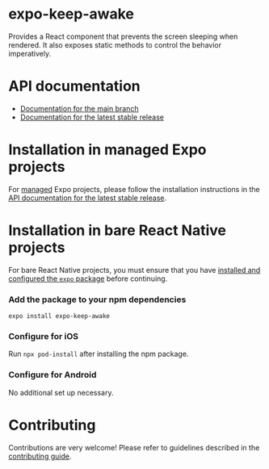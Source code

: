 # expo-keep-awake

Provides a React component that prevents the screen sleeping when rendered. It also exposes static methods to control the behavior imperatively.

# API documentation

- [Documentation for the main branch](https://github.com/expo/expo/blob/main/docs/pages/versions/unversioned/sdk/keep-awake.mdx)
- [Documentation for the latest stable release](https://docs.expo.dev/versions/latest/sdk/keep-awake/)

# Installation in managed Expo projects

For [managed](https://docs.expo.dev/archive/managed-vs-bare/) Expo projects, please follow the installation instructions in the [API documentation for the latest stable release](https://docs.expo.dev/versions/latest/sdk/keep-awake/).

# Installation in bare React Native projects

For bare React Native projects, you must ensure that you have [installed and configured the `expo` package](https://docs.expo.dev/bare/installing-expo-modules/) before continuing.

### Add the package to your npm dependencies

```
expo install expo-keep-awake
```

### Configure for iOS

Run `npx pod-install` after installing the npm package.

### Configure for Android

No additional set up necessary.

# Contributing

Contributions are very welcome! Please refer to guidelines described in the [contributing guide](https://github.com/expo/expo#contributing).
